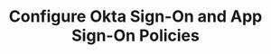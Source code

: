 ---
title: Configure Okta Sign-On and App Sign-On Policies
excerpt: How to configure Global Session Policy and an authentication policy.
layout: Guides
sections:
 - main
---